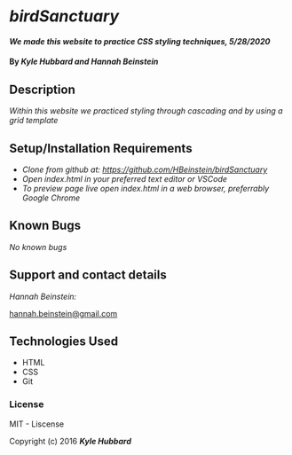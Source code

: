 # _birdSanctuary_

#### _We made this website to practice CSS styling techniques, 5/28/2020_

#### By _**Kyle Hubbard and Hannah Beinstein**_

## Description

_Within this website we practiced styling through cascading and by using a grid template_

## Setup/Installation Requirements

* _Clone from github at: https://github.com/HBeinstein/birdSanctuary_
* _Open index.html in your preferred text editor or VSCode_
* _To preview page live open index.html in a web browser, preferrably Google Chrome_


## Known Bugs

_No known bugs_

## Support and contact details

_Hannah Beinstein:_ 

hannah.beinstein@gmail.com

## Technologies Used

* HTML
* CSS
* Git

### License

MIT - Liscense

Copyright (c) 2016 **_Kyle Hubbard_**